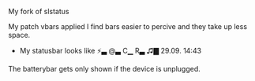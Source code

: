 My fork of slstatus

My patch vbars applied 
I find bars easier to percive and they take up less space.
- My statusbar looks like 
⚡▃ @▃ C▁ R▃ ♫▇  29.09.  14:43

The batterybar gets only shown if the device is unplugged.
